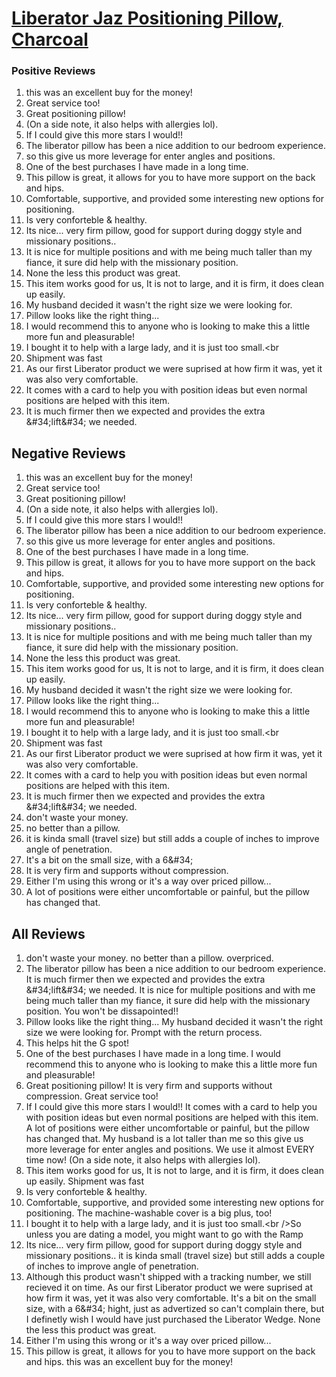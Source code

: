# [Liberator Jaz Positioning Pillow, Charcoal](https://products.checkmycream.com/products/Liberator-Jaz-Positioning-Pillow-Charcoal.html)

### Positive Reviews

<ol>
      <li>this was an excellent buy for the money!</li>
      <li>Great service too!</li>
      <li>Great positioning pillow!</li>
      <li>(On a side note, it also helps with allergies lol).</li>
      <li>If I could give this more stars I would!!  </li>
      <li>The liberator pillow has been a nice addition to our bedroom experience.</li>
      <li>so this give us more leverage for enter angles and positions.</li>
      <li>One of the best purchases I have made in a long time.</li>
      <li>This pillow is great, it allows for you to have more support on the back and hips.</li>
      <li>Comfortable, supportive, and provided some interesting new options for positioning.</li>
      <li>Is very conforteble &amp; healthy.</li>
      <li>Its nice... very firm pillow, good for support during doggy style and missionary positions..</li>
      <li>It is nice for multiple positions and with me being much taller than my fiance, it sure did help with the missionary position.</li>
      <li>None the less this product was great.</li>
      <li>This item works good for us, It is not to large, and it is  firm, it does clean up easily.</li>
      <li>My husband decided it wasn&#x27;t the right size we were looking for.  </li>
      <li>Pillow looks like the right thing...  </li>
      <li>I would recommend this to anyone who is looking to make this a little more fun and pleasurable!</li>
      <li>I bought it to help with a large lady, and it is just too small.&lt;br</li>
      <li>Shipment was fast</li>
      <li>As our first Liberator product we were suprised at how firm it was, yet it was also very comfortable.</li>
      <li>It comes with a card to help you with position ideas but even normal positions are helped with this item.  </li>
      <li>It is much firmer then we expected and provides the extra &amp;#34;lift&amp;#34; we needed.</li>
</ol>


<h2>Negative Reviews</h2>
<ol>
<li> this was an excellent buy for the money!</li>
<li> Great service too!</li>
<li> Great positioning pillow!</li>
<li> (On a side note, it also helps with allergies lol).</li>
<li> If I could give this more stars I would!!  </li>
<li> The liberator pillow has been a nice addition to our bedroom experience.</li>
<li> so this give us more leverage for enter angles and positions.</li>
<li> One of the best purchases I have made in a long time.</li>
<li> This pillow is great, it allows for you to have more support on the back and hips.</li>
<li> Comfortable, supportive, and provided some interesting new options for positioning.</li>
<li> Is very conforteble &amp; healthy.</li>
<li> Its nice... very firm pillow, good for support during doggy style and missionary positions..</li>
<li> It is nice for multiple positions and with me being much taller than my fiance, it sure did help with the missionary position.</li>
<li> None the less this product was great.</li>
<li> This item works good for us, It is not to large, and it is  firm, it does clean up easily.</li>
<li> My husband decided it wasn&#x27;t the right size we were looking for.  </li>
<li> Pillow looks like the right thing...  </li>
<li> I would recommend this to anyone who is looking to make this a little more fun and pleasurable!</li>
<li> I bought it to help with a large lady, and it is just too small.&lt;br</li>
<li> Shipment was fast</li>
<li> As our first Liberator product we were suprised at how firm it was, yet it was also very comfortable.</li>
<li> It comes with a card to help you with position ideas but even normal positions are helped with this item.  </li>
<li> It is much firmer then we expected and provides the extra &amp;#34;lift&amp;#34; we needed.</li>
<li> don&#x27;t waste your money.  </li>
<li> no better than a pillow.  </li>
<li> it is kinda small (travel size) but still adds a couple of inches to improve angle of penetration.</li>
<li> It&#x27;s a bit on the small size, with a 6&amp;#34;</li>
<li> It is very firm and supports without compression.  </li>
<li> Either I&#x27;m using this wrong or it&#x27;s a way over priced pillow...</li>
<li> A lot of positions were either uncomfortable or painful, but the pillow has changed that.</li>
</ol>

<h2>All Reviews</h2>

<ol>
    <li> don&#x27;t waste your money.  no better than a pillow.  overpriced.</li>
    <li> The liberator pillow has been a nice addition to our bedroom experience. It is much firmer then we expected and provides the extra &amp;#34;lift&amp;#34; we needed. It is nice for multiple positions and with me being much taller than my fiance, it sure did help with the missionary position. You won&#x27;t be dissapointed!!</li>
    <li> Pillow looks like the right thing...  My husband decided it wasn&#x27;t the right size we were looking for.  Prompt with the return process.</li>
    <li> This helps hit the G spot!</li>
    <li> One of the best purchases I have made in a long time. I would recommend this to anyone who is looking to make this a little more fun and pleasurable!</li>
    <li> Great positioning pillow! It is very firm and supports without compression.  Great service too!</li>
    <li> If I could give this more stars I would!!  It comes with a card to help you with position ideas but even normal positions are helped with this item.  A lot of positions were either uncomfortable or painful, but the pillow has changed that. My husband is a lot taller than me so this give us more leverage for enter angles and positions. We use it almost EVERY time now! (On a side note, it also helps with allergies lol).</li>
    <li> This item works good for us, It is not to large, and it is  firm, it does clean up easily. Shipment was fast</li>
    <li> Is very conforteble &amp; healthy.</li>
    <li> Comfortable, supportive, and provided some interesting new options for positioning. The machine-washable cover is a big plus, too!</li>
    <li> I bought it to help with a large lady, and it is just too small.&lt;br /&gt;So unless you are dating a model, you might want to go with the Ramp</li>
    <li> Its nice... very firm pillow, good for support during doggy style and missionary positions.. it is kinda small (travel size) but still adds a couple of inches to improve angle of penetration.</li>
    <li> Although this product wasn&#x27;t shipped with a tracking number, we still recieved it on time. As our first Liberator product we were suprised at how firm it was, yet it was also very comfortable. It&#x27;s a bit on the small size, with a 6&amp;#34; hight, just as advertized so can&#x27;t complain there, but I definetly wish I would have just purchased the Liberator Wedge. None the less this product was great.</li>
    <li> Either I&#x27;m using this wrong or it&#x27;s a way over priced pillow...</li>
    <li> This pillow is great, it allows for you to have more support on the back and hips. this was an excellent buy for the money!</li>
</ol>




